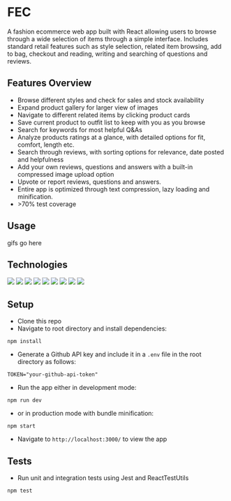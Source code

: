 # FEC
A fashion ecommerce web app built with React allowing users to browse through a wide selection of items through a simple interface.
Includes standard retail features such as style selection, related item browsing, add to bag, checkout and reading, writing and searching of questions and reviews.

## Features Overview
- Browse different styles and check for sales and stock availability
- Expand product gallery for larger view of images
- Navigate to different related items by clicking product cards
- Save current product to outfit list to keep with you as you browse
- Search for keywords for most helpful Q&As
- Analyze products ratings at a glance, with detailed options for fit, comfort, length etc.
- Search through reviews, with sorting options for relevance, date posted and helpfulness
- Add your own reviews, questions and answers with a built-in compressed image upload option
- Upvote or report reviews, questions and answers.
- Entire app is optimized through text compression, lazy loading and minification.
- &gt;70% test coverage

## Usage
gifs go here

## Technologies
<img src="https://img.shields.io/badge/React-20232A?style=for-the-badge&logo=react&logoColor=61DAFB" />
<img src="https://img.shields.io/badge/Express.js-000000?style=for-the-badge&logo=express&logoColor=white" />
<img src="https://img.shields.io/badge/Node.js-339933?style=for-the-badge&logo=nodedotjs&logoColor=white" />
<img src="https://img.shields.io/badge/JavaScript-323330?style=for-the-badge&logo=javascript&logoColor=F7DF1E" />
<img src="https://img.shields.io/badge/CSS3-1572B6?style=for-the-badge&logo=css3&logoColor=white" />
<img src="https://img.shields.io/badge/Webpack-8DD6F9?style=for-the-badge&logo=Webpack&logoColor=white" />
<img src="https://img.shields.io/badge/Babel-F9DC3E?style=for-the-badge&logo=babel&logoColor=white" />
<img src="https://img.shields.io/badge/Jest-C21325?style=for-the-badge&logo=jest&logoColor=white" />
<img src="https://img.shields.io/badge/Amazon_AWS-FF9900?style=for-the-badge&logo=amazonaws&logoColor=white" />

## Setup
- Clone this repo
- Navigate to root directory and install dependencies:

```
npm install
```

- Generate a Github API key and include it in a <code>.env</code> file in the root directory as follows:

```
TOKEN="your-github-api-token"
```

- Run the app either in development mode:

```
npm run dev
```

- or in production mode with bundle minification:

```
npm start
```

- Navigate to <code>http://localhost:3000/</code> to view the app

## Tests
- Run unit and integration tests using Jest and ReactTestUtils
```
npm test
```
